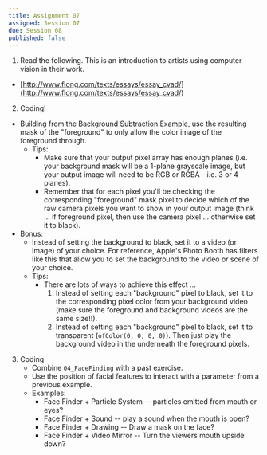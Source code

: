 ```yaml
---
title: Assignment 07
assigned: Session 07
due: Session 08
published: false
---
```



1. Read the following.  This is an introduction to artists using computer vision in their work.
  - [http://www.flong.com/texts/essays/essay_cvad/](http://www.flong.com/texts/essays/essay_cvad/)

2. Coding!
  - Building from the [Background Subtraction Example](https://github.com/SAIC-ATS/ARTTECH-3135/tree/master/Session_07/01_BackgroundSubtraction), use the resulting mask of the "foreground" to only allow the color image of the foreground through.
      - Tips:
          - Make sure that your output pixel array has enough planes (i.e. your background mask will be a 1-plane grayscale image, but your output image will need to be RGB or RGBA - i.e. 3 or 4 planes).  
          - Remember that for each pixel you'll be checking the corresponding "foreground" mask pixel to decide which of the raw camera pixels you want to show in your output image (think ... if foreground pixel, then use the camera pixel ... otherwise set it to black).
  - Bonus:
      - Instead of setting the background to black, set it to a video (or image) of your choice.  For reference, Apple's Photo Booth has filters like this that allow you to set the background to the video or scene of your choice.
      - Tips:  
          - There are lots of ways to achieve this effect ...
              1. Instead of setting each "background" pixel to black, set it to the corresponding pixel color from your background video (make sure the foreground and background videos are the same size!!).
              2. Instead of setting each "background" pixel to black, set it to transparent (`ofColor(0, 0, 0, 0)`).  Then just play the background video in the underneath the foreground pixels.

3. Coding
    - Combine `04_FaceFinding` with a past exercise.
    - Use the position of facial features to interact with a parameter from a previous example.
    - Examples:
        - Face Finder + Particle System -- particles emitted from mouth or eyes?
        - Face Finder + Sound -- play a sound when the mouth is open?
        - Face Finder + Drawing -- Draw a mask on the face?
        - Face Finder + Video Mirror -- Turn the viewers mouth upside down?
